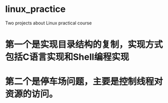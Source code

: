 # linux_practice
Two projects about Linux practical course
# 第一个是实现目录结构的复制，实现方式包括C语言实现和Shell编程实现
# 第二个是停车场问题，主要是控制线程对资源的访问。

